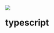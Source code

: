 <img align="left" src="https://miro.medium.com/max/276/1*7QwRdAxb9Q8wejjQJiFJsQ.png" >

# typescript
